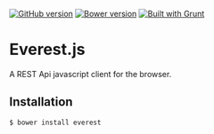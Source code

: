 [![GitHub version](https://badge.fury.io/gh/pulsarblow%2Feverestjs.svg)](http://badge.fury.io/gh/pulsarblow%2Feverestjs) [![Bower version](https://badge.fury.io/bo/everest.svg)](http://badge.fury.io/bo/everest) [![Built with Grunt](https://cdn.gruntjs.com/builtwith.png)](http://gruntjs.com/)

# Everest.js

A REST Api javascript client for the browser.

## Installation

```
$ bower install everest
```




